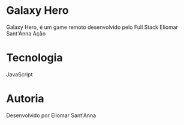 # Galaxy Hero
Galaxy Hero, é um game remoto desenvolvido pelo Full Stack Eliomar Sant'Anna
Ação 
# Tecnologia 
JavaScript 
# Autoria 
Desenvolvido por Eliomar Sant'Anna 
